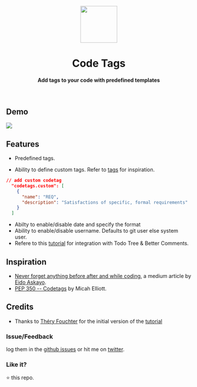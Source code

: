 <p align="center">
  <img src="https://user-images.githubusercontent.com/2767425/31160386-9eff2882-a8ed-11e7-8f57-a0e48bfbd4ba.png" height="100px"/>
  <h1 align="center">Code Tags</h1>
  <h4 align="center">Add tags to your code with predefined templates</h4>
  <br>
</p>

## Demo

<img
  src="https://user-images.githubusercontent.com/2767425/39123058-4c114a68-4714-11e8-8e83-c67b174e816e.gif"
  />

## Features

- Predefined tags.

- Ability to define custom tags. Refer to [tags](./tags.md) for inspiration.

```json
// add custom codetag
  "codetags.custom": [
    {
      "name": "REQ",
      "description": "Satisfactions of specific, formal requirements"
    }
  ]
```

- Abilty to enable/disable date and specify the format
- Ability to enable/disable username. Defaults to git user else system user.
- Refere to this [tutorial](./tutorial.md) for integration with Todo Tree &
  Better Comments.

## Inspiration

- [Never forget anything before after and while
  coding](https://hackernoon.com/never-forget-anything-before-after-and-while-coding-98d187ae4cf1),
  a medium article by [Eido Askayo](https://mediu.com/eido.askayo).
- [PEP 350 -- Codetags](https://www.python.org/dev/peps/pep-0350/) by Micah
  Elliott.

## Credits

- Thanks to [Théry Fouchter](https://github.com/TheryFouchter) for the initial
  version of the [tutorial](./tutorial.md)

### Issue/Feedback

log them in the [github
issues](https://github.com/cg-cnu/vscode-codetags/issues) or hit me on
[twitter](https://twitter.com/CgCnu).

### Like it?

:star: this repo.
